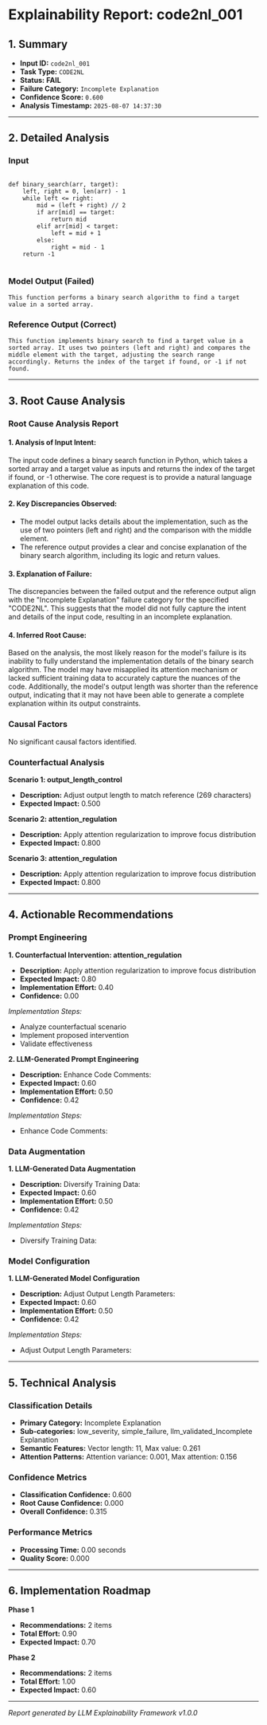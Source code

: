 # Explainability Report: code2nl_001

## 1. Summary

- **Input ID:** `code2nl_001`
- **Task Type:** `CODE2NL`
- **Status:** **FAIL**
- **Failure Category:** `Incomplete Explanation`
- **Confidence Score:** `0.600`
- **Analysis Timestamp:** `2025-08-07 14:37:30`

---

## 2. Detailed Analysis

### Input

```

def binary_search(arr, target):
    left, right = 0, len(arr) - 1
    while left <= right:
        mid = (left + right) // 2
        if arr[mid] == target:
            return mid
        elif arr[mid] < target:
            left = mid + 1
        else:
            right = mid - 1
    return -1
        
```

### Model Output (Failed)

```
This function performs a binary search algorithm to find a target value in a sorted array.
```

### Reference Output (Correct)

```
This function implements binary search to find a target value in a sorted array. It uses two pointers (left and right) and compares the middle element with the target, adjusting the search range accordingly. Returns the index of the target if found, or -1 if not found.
```

---

## 3. Root Cause Analysis

### Root Cause Analysis Report

#### 1. Analysis of Input Intent:
The input code defines a binary search function in Python, which takes a sorted array and a target value as inputs and returns the index of the target if found, or -1 otherwise. The core request is to provide a natural language explanation of this code.

#### 2. Key Discrepancies Observed:
* The model output lacks details about the implementation, such as the use of two pointers (left and right) and the comparison with the middle element.
* The reference output provides a clear and concise explanation of the binary search algorithm, including its logic and return values.

#### 3. Explanation of Failure:
The discrepancies between the failed output and the reference output align with the "Incomplete Explanation" failure category for the specified "CODE2NL". This suggests that the model did not fully capture the intent and details of the input code, resulting in an incomplete explanation.

#### 4. Inferred Root Cause:
Based on the analysis, the most likely reason for the model's failure is its inability to fully understand the implementation details of the binary search algorithm. The model may have misapplied its attention mechanism or lacked sufficient training data to accurately capture the nuances of the code. Additionally, the model's output length was shorter than the reference output, indicating that it may not have been able to generate a complete explanation within its output constraints.

### Causal Factors

No significant causal factors identified.

### Counterfactual Analysis


**Scenario 1: output_length_control**
- **Description:** Adjust output length to match reference (269 characters)
- **Expected Impact:** 0.500


**Scenario 2: attention_regulation**
- **Description:** Apply attention regularization to improve focus distribution
- **Expected Impact:** 0.800


**Scenario 3: attention_regulation**
- **Description:** Apply attention regularization to improve focus distribution
- **Expected Impact:** 0.800


---

## 4. Actionable Recommendations


### Prompt Engineering

**1. Counterfactual Intervention: attention_regulation**
- **Description:** Apply attention regularization to improve focus distribution
- **Expected Impact:** 0.80
- **Implementation Effort:** 0.40
- **Confidence:** 0.00

*Implementation Steps:*
- Analyze counterfactual scenario
- Implement proposed intervention
- Validate effectiveness


**2. LLM-Generated Prompt Engineering**
- **Description:** Enhance Code Comments:
- **Expected Impact:** 0.60
- **Implementation Effort:** 0.50
- **Confidence:** 0.42

*Implementation Steps:*
- Enhance Code Comments:



### Data Augmentation

**1. LLM-Generated Data Augmentation**
- **Description:** Diversify Training Data:
- **Expected Impact:** 0.60
- **Implementation Effort:** 0.50
- **Confidence:** 0.42

*Implementation Steps:*
- Diversify Training Data:



### Model Configuration

**1. LLM-Generated Model Configuration**
- **Description:** Adjust Output Length Parameters:
- **Expected Impact:** 0.60
- **Implementation Effort:** 0.50
- **Confidence:** 0.42

*Implementation Steps:*
- Adjust Output Length Parameters:



---

## 5. Technical Analysis

### Classification Details
- **Primary Category:** Incomplete Explanation
- **Sub-categories:** low_severity, simple_failure, llm_validated_Incomplete Explanation
- **Semantic Features:** Vector length: 11, Max value: 0.261
- **Attention Patterns:** Attention variance: 0.001, Max attention: 0.156

### Confidence Metrics
- **Classification Confidence:** 0.600
- **Root Cause Confidence:** 0.000
- **Overall Confidence:** 0.315

### Performance Metrics
- **Processing Time:** 0.00 seconds
- **Quality Score:** 0.000

---

## 6. Implementation Roadmap


**Phase 1**
- **Recommendations:** 2 items
- **Total Effort:** 0.90
- **Expected Impact:** 0.70


**Phase 2**
- **Recommendations:** 2 items
- **Total Effort:** 1.00
- **Expected Impact:** 0.60


---

*Report generated by LLM Explainability Framework v1.0.0*
